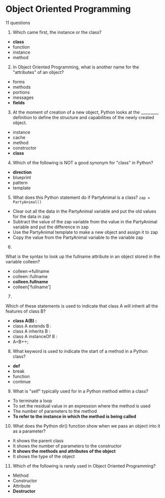 # Object Oriented Programming
11 questions

1. Which came first, the instance or the class?

- **class**
- function
- instance
- method

2. In Object Oriented Programming, what is another name for the "attributes" of an object?

- forms
- methods
- portions
- messages
- **fields**

3. At the moment of creation of a new object, Python looks at the _________ definition to define the structure and capabilities of the newly created object.

- instance
- cache
- method
- constructor
- **class**

4. Which of the following is NOT a good synonym for "class" in Python?

- **direction**
- blueprint
- pattern
- template

5. What does this Python statement do if PartyAnimal is a class?
    `zap = PartyAnimal()`
- Clear out all the data in the PartyAnimal variable and put the old values for the data in zap
- Subtract the value of the zap variable from the value in the PartyAnimal variable and put the difference in zap
- Use the PartyAnimal template to make a new object and assign it to zap
- Copy the value from the PartyAnimal variable to the variable zap

6. 
What is the syntax to look up the fullname attribute in an object stored in the variable colleen?
- colleen->fullname
- colleen::fullname
- **colleen.fullname**
- colleen['fullname']

7. 
Which of these statements is used to indicate that class A will inherit all the features of class B?

- **class A(B) :**
- class A extends B :
- class A inherits B :
- class A instanceOf B :
- A=B++;

8. What keyword is used to indicate the start of a method in a Python class?

- **def**
- break
- function
- continue

9. What is "self" typically used for in a Python method within a class?

- To terminate a loop
- To set the residual value in an expression where the method is used
- The number of parameters to the method
- **To refer to the instance in which the method is being called**

10. What does the Python dir() function show when we pass an object into it as a parameter?

- It shows the parent class
- It shows the number of parameters to the constructor
- **It shows the methods and attributes of the object**
- It shows the type of the object

11. Which of the following is rarely used in Object Oriented Programming?

- Method
- Constructor
- Attribute
- **Destructor**